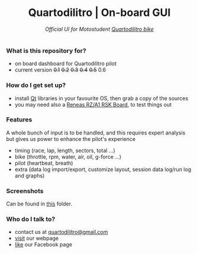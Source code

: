 <div align="center">
<h1>Quartodilitro | On-board GUI </h1>
<em>Official UI for Motostudent <a href="https://www.quartodilitro.com/">Quartodilitro bike</a></em></br></br>
</div>


### What is this repository for? ###
* on board dashboard for Quartodilitro pilot
* current version
	~~0.1~~
	~~0.2~~
	~~0.3~~
	~~0.4~~
	~~0.5~~
    0.6

### How do I get set up? ###
* install [Qt](http://www.qt.io/) libraries in your favourite OS, then grab a copy of the sources
* you may need also a [Reneas RZ/A1 RSK Board](https://github.com/renesas-rz/rskrza1_bsp), to test things out

### Features ###
A whole bunch of input is to be handled, and this requires expert analysis but gives us power to enhance the pilot's experience
 
 - timing (race, lap, length, sectors, total ...)
 - bike (throttle, rpm, water, air, oil, g-force ...)
 - pilot (heartbeat, breath)
 - extra (data log import/export, customize layout, session data log/run log and graphs)

### Screenshots ###
Can be found in [this](screenshot/) folder.

### Who do I talk to? ###
- contact us at [quartodilitro@gmail.com](mailto:https://www.facebook.com/quartodilitroUNIPD)
- [visit](https://www.quartodilitro.com/) our webpage
- [like](https://www.facebook.com/quartodilitroUNIPD) our Facebook page
